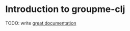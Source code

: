 # Introduction to groupme-clj

TODO: write [great documentation](http://jacobian.org/writing/what-to-write/)
